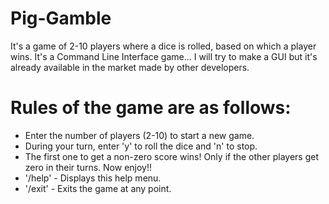 # Pig-Gamble
It's a game of 2-10 players where a dice is rolled, based on which a player wins.
It's a Command Line Interface game... I will try to make a GUI but it's already available in the market made by other developers.

# Rules of the game are as follows:
  - Enter the number of players (2-10) to start a new game.
  - During your turn, enter 'y' to roll the dice and 'n' to stop.
  - The first one to get a non-zero score wins! Only if the other players get zero in their turns. Now enjoy!!
  - '/help' - Displays this help menu.
  - '/exit' - Exits the game at any point.
